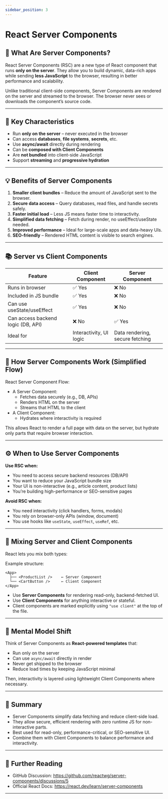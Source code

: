```yaml
---
sidebar_position: 3
---
```


# React Server Components

## 🧠 What Are Server Components?

React Server Components (RSC) are a new type of React component that runs **only on the server**. They allow you to build dynamic, data-rich apps while sending **less JavaScript** to the browser, resulting in better performance and scalability.

Unlike traditional client-side components, Server Components are rendered on the server and streamed to the browser. The browser never sees or downloads the component’s source code.

---

## 🚀 Key Characteristics

- Run **only on the server** – never executed in the browser
- Can access **databases**, **file systems**, **secrets**, etc.
- Use **async/await** directly during rendering
- Can be **composed with Client Components**
- Are **not bundled** into client-side JavaScript
- Support **streaming** and **progressive hydration**

---

## 💡 Benefits of Server Components

1. **Smaller client bundles** – Reduce the amount of JavaScript sent to the browser.
2. **Secure data access** – Query databases, read files, and handle secrets safely.
3. **Faster initial load** – Less JS means faster time to interactivity.
4. **Simplified data fetching** – Fetch during render, no useEffect/useState needed.
5. **Improved performance** – Ideal for large-scale apps and data-heavy UIs.
6. **SEO-friendly** – Rendered HTML content is visible to search engines.

---

## 📚 Server vs Client Components

| Feature                            | Client Component        | Server Component                |
| ---------------------------------- | ----------------------- | ------------------------------- |
| Runs in browser                    | ✅ Yes                  | ❌ No                           |
| Included in JS bundle              | ✅ Yes                  | ❌ No                           |
| Can use useState/useEffect         | ✅ Yes                  | ❌ No                           |
| Can access backend logic (DB, API) | ❌ No                   | ✅ Yes                          |
| Ideal for                          | Interactivity, UI logic | Data rendering, secure fetching |

---

## 🔄 How Server Components Work (Simplified Flow)

React Server Component Flow:

- A Server Component:
  - Fetches data securely (e.g., DB, APIs)
  - Renders HTML on the server
  - Streams that HTML to the client
- A Client Component:
  - Hydrates where interactivity is required

This allows React to render a full page with data on the server, but hydrate only parts that require browser interaction.

---

## ⚙️ When to Use Server Components

**Use RSC when:**

- You need to access secure backend resources (DB/API)
- You want to reduce your JavaScript bundle size
- Your UI is non-interactive (e.g., article content, product lists)
- You’re building high-performance or SEO-sensitive pages

**Avoid RSC when:**

- You need interactivity (click handlers, forms, modals)
- You rely on browser-only APIs (window, document)
- You use hooks like `useState`, `useEffect`, `useRef`, etc.

---

## 🔀 Mixing Server and Client Components

React lets you mix both types:

Example structure:

```
<App>
  ├── <ProductList />    ← Server Component
  └── <CartButton />     ← Client Component
</App>
```

- Use **Server Components** for rendering read-only, backend-fetched UI.
- Use **Client Components** for anything interactive or stateful.
- Client components are marked explicitly using `"use client"` at the top of the file.

---

## 🧠 Mental Model Shift

Think of Server Components as **React-powered templates** that:

- Run only on the server
- Can use `async/await` directly in render
- Never get shipped to the browser
- Reduce load times by keeping JavaScript minimal

Then, interactivity is layered using lightweight Client Components where necessary.

---

## 🧾 Summary

- Server Components simplify data fetching and reduce client-side load.
- They allow secure, efficient rendering with zero runtime JS for non-interactive parts.
- Best used for read-only, performance-critical, or SEO-sensitive UI.
- Combine them with Client Components to balance performance and interactivity.

---

## 🔗 Further Reading

- GitHub Discussion: https://github.com/reactwg/server-components/discussions/5
- Official React Docs: https://react.dev/learn/server-components

---
